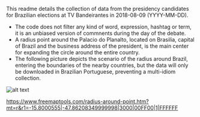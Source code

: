 This readme details the collection of data from the presidency candidates for Brazilian elections at TV Bandeirantes in 2018-08-09 (YYYY-MM-DD).

* The code does not filter any kind of word, expression, hashtag or term, it is an unbiased version of commnents during the day of the debate.
* A radius point around the Palacio do Planalto, located on Brasilia, capital of Brazil and the business address of the president, is the main center for expanding the circle around the entire country.
* The following picture depicts the scenario of the radius around Brazil, entering the boundaries of the nearby countries, but the data will only be downloaded in Brazilian Portuguese, preventing a multi-idiom collection.

![alt text](https://github.com/labcores/horus/2018-brazil-elections/debate-01-band/2018-brazil-elections-map.png "Radius around Brazil")
<img></img>

https://www.freemaptools.com/radius-around-point.htm?mt=r&r1=-15.8000555|-47.86208349999998|3000|00FF00|1|FFFFFF

